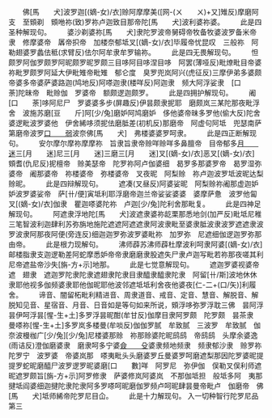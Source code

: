 <!-- { "loadSidebar": true } -->
　　佛[馬　　犬]波罗迦[(嫡-女)/衣]赊阿摩摩美([网-(ㄨ　　ㄨ)+又]雉反)摩磨阿支　至頞剃　頞咃祢(致)罗祢卢迦致目那帝陀[馬　　犬]波利婆祢婆。
　　此是四圣种解现句。
　　婆沙剃婆祢[馬　　犬]隶陀罗波帝舅碍帝牧备牧婆波罗备米帝隶　修摩婆帝　羼帝抧帝　加楼奈郁坻叉[(嫡-女)/衣]毕履帝忧昆叹　三般祢　阿勒翅婆罗蠡佉秪(求臂反)佉尔阿牟隶牟罗输祢。
　　此是四无畏解现句。
　　怛颇罗阿伽罗颇罗阿昵颇罗昵罗颇三目哆阿目哆涅目哆　阿罢(薄哑反)毗燎毗目帝婆祢毗罗颇罗阿延大伊毗雉帝毗雉　郁仑度　臭罗兜岚阿兴(虎征反)三摩伊弟多婆颇帝婆多帝婆萨婆路迦(鸠地反)阿嗏迦隶(楼咩反)阿迦隶　频大阿浮娑隶　[口　　荼]陀昧帝　毗赊伽　罗婆帝　额颇逻迦颇罗。
　　此是四拥护解现句。
　　阇[口　　荼]哆阿尼尸　罗婆婆多步(屏趣反)伊昙颇隶抳耶　磨颇岚三某陀那夜毗浮舍　波施苏磨[豆　　斤]阿[少/兔]磨妒阿鸠磨妒　侈他婆帝昧多罗他(偷大反)陀舍婆逻毗波罗婆他　伊舍絺哆须抳佉磨胝差(初机反)那磨帝　阿虚句阿坻　兜瑟南萨第磨帝波罗[口　　弱](都郁反)波奈佛[馬　　犬]　弗楼婆婆罗呵隶。
　　此是四正断解现句。
　　安尔摩尔摩祢摩摩祢　旨隶旨隶帝赊咩赊咩多鼻膻帝　目帝郁多[月　　迷](掷糸反)三[月　　迷]尼三[月　　迷]三磨三[月　　迷]叉[(嫡-女)/衣]恶叉[(嫡-女)/衣]　頞耆(仇尼反)抳檀帝　赊美瑟帝　陀罗祢阿卢伽婆细　曷罗多那婆罗帝　曷罗湿弥婆帝　阇那婆帝　祢楼婆帝　弥楼婆帝　叉夜昵　阿梨赊　祢卢迦波罗坻波昵达梨赊昵。
　　此是四辩解现句。
　　遮凑(叉昼反)阿婆娑昵　阿梨赊祢阇那虚迦妒妒波罗婆娑帝　萨[卄/便]寅坻利耶浮磨帝迦兰帝娑娑婆婆　婆摩萨惫　波罗他匐叉[(嫡-女)/衣]伽隶　瞿迦嗏婆陀祢　卢迦[少/兔]陀利舍那毗复。
　　此是四神足解现句。
　　阿遮隶浮地陀[馬　　犬]波遮隶婆祢龁栗那悉地剑(加严反)毗坻尼稚三笔智波利迦肆利苏弥旃地施陀遮遮阿遮遮隶阿波隶毗至婆隶胝波隶波罗遮遮隶波罗波隶阿那夜阿便(旁连反)细迦迦罗弥波罗婆毗祢　加罗弥　尼遮细伽逻迦罗弥那由帝。
　　此是根力现解句。
　　沸师薜苏沸师薜杜摩波利呵隶阿婆[(嫡-女)/衣]邮楼脂隶支迦逻勒差阿蛇摩悉妒帝帝隶磨磨隶股遮失尸隶卢迦写毗若祢那夜嗟其利尼帝遮盐帝沙失[旃-方+示]地那。
　　此是七觉意解现句。
　　遮迦罗婆视婆帝遮　翅隶　遮迦罗陀隶陀隶遮翅隶陀隶目隶醯隶醯隶陀隶　阿留[卄/斯]波地休休隶耶他视多伽频婆隶耶他伽昵耶他波邻遮坻坻利舍夜他婆夜[仁-二+(口/矢)]利履舍。
　　谛音、闇留柘毗利精进音、周隶道音、戒音、定音、慧音、解脱音、解脱知见音、星宿音、月音、日音如是等句如来所说，頞浮哆弥罗浮耽三佛　昙阿浮　昙伊呵浮昙[惺-生+土]多罗浮昙昵酣(牟甘反)伽摩目隶阿罗颇　陀罗颇　昙茶隶　曼嗏祢[惺-生+土]多罗岚多楼曼(牟啖反)伽伽罗腻　牟致腻　三波罗　牟致腻　伽奈波槾枷广[少/兔][少/兔]尼楼婆那赊　祢那赊婆陀昵鸱鸱　帝鸱鸱　头摩余婆逸(雨诘反)澄伽磨婆隶　磨隶呵多宁婆[僉　　殳](鲁谦反)婆隶频地频隶　频隶郁沙隶　赊罗祢陀罗宁　波罗婆　帝婆岚那　嗏夷毗头头磨婆罗丘曼婆罗呵磨遮梨那因陀罗婆昵提提罗蛇昵磨醯尸波罗逻罗昵婆磨[口　　數]咩　阿罗尼　弥伊伽　俣勒叉俣利师遮昵遮罗颇旨[旃-方+示]阿罗修隶　萨婆修岚阿婆岚　不那伽坻担　般坻多阿　夷那揵坻阎婆细迦揵陀隶陀隶阿多罗嗏呵昵磨伽罗频卢呵昵肆昙曼帝毗卢　伽磨帝　佛[馬　　犬]坻师絺帝陀罗尼目仚。
　　此是十力解现句。
入一切种智行陀罗尼品第三
